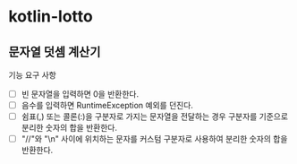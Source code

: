 # kotlin-lotto

## 문자열 덧셈 계산기

기능 요구 사항

- [ ] 빈 문자열을 입력하면 0을 반환한다.
- [ ] 음수를 입력하면 RuntimeException 예외를 던진다.
- [ ] 쉼표(,) 또는 콜론(:)을 구분자로 가지는 문자열을 전달하는 경우 구분자를 기준으로 분리한 숫자의 합을 반환한다.
- [ ] "//"와 "\n" 사이에 위치하는 문자를 커스텀 구분자로 사용하여 분리한 숫자의 합을 반환한다.
